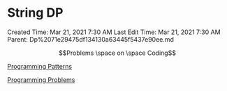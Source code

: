 # String DP

Created Time: Mar 21, 2021 7:30 AM
Last Edit Time: Mar 21, 2021 7:30 AM
Parent: Dp%2071e29475df134130a63445f5437e90ee.md

$$Problems \space on \space Coding$$

[Programming Patterns](String%20DP%2026d725b243d4480b873dcd998df9a153/Programming%20Patterns%209c44961d172d4a1291db1ec49cf03b1a.csv)

[Programming Problems](String%20DP%2026d725b243d4480b873dcd998df9a153/Programming%20Problems%20264f5cc0d51a449ab8969261a312c8dd.csv)